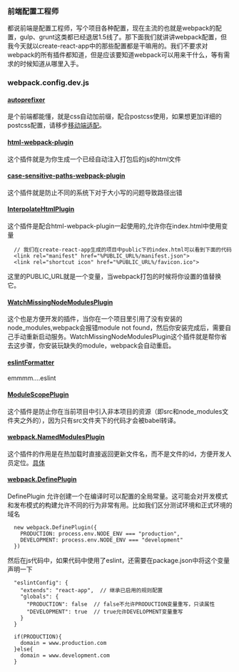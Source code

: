 ### 前端配置工程师
  都说前端是配置工程师，写个项目各种配置，现在主流的也就是webpack的配置，gulp、grunt这类都已经退居1.5线了。那下面我们就讲讲webpack配置，但我今天就以create-react-app中的那些配置都是干嘛用的。我们不要求对webpack的所有插件都知道，但是应该要知道webpack可以用来干什么，等有需求的时候知道从哪里入手。

### webpack.config.dev.js

  #### [autoprefixer](https://github.com/postcss/autoprefixer)
  是个前端都能懂，就是css自动加前缀，配合postcss使用，如果想更加详细的postcss配置，请移步[移动端适配](https://github.com/moyueating/blogBackup/blob/master/css/%E7%A7%BB%E5%8A%A8%E7%AB%AF%E9%80%82%E9%85%8D.md)。

  #### [html-webpack-plugin](https://github.com/jantimon/html-webpack-plugin)
  这个插件就是为你生成一个已经自动注入打包后的js的html文件

  #### [case-sensitive-paths-webpack-plugin](https://github.com/Urthen/case-sensitive-paths-webpack-plugin)
  这个插件就是防止不同的系统下对于大小写的问题导致路径出错

  #### [InterpolateHtmlPlugin](https://github.com/zanettin/react-dev-utils)
  这个插件是配合html-webpack-plugin一起使用的,允许你在index.html中使用变量
  ```
    // 我们在create-react-app生成的项目中public下的index.html可以看到下面的代码
    <link rel="manifest" href="%PUBLIC_URL%/manifest.json">
    <link rel="shortcut icon" href="%PUBLIC_URL%/favicon.ico">
  ```
  这里的PUBLIC_URL就是一个变量，当webpack打包的时候将你设置的值替换它。

  #### [WatchMissingNodeModulesPlugin](https://github.com/zanettin/react-dev-utils)
  这个也是方便开发的插件，当你在一个项目里引用了没有安装的node_modules,webpack会报错module not found，然后你安装完成后，需要自己手动重新启动服务。WatchMissingNodeModulesPlugin这个插件就是帮你省去这步骤，你安装玩缺失的module，webpack会自动重启。

  #### [eslintFormatter](https://github.com/zanettin/react-dev-utils)
  emmmm....eslint

  #### [ModuleScopePlugin](https://github.com/zanettin/react-dev-utils)
  这个插件是防止你在当前项目中引入非本项目的资源（即src和node_modules文件夹之外的），因为只有src文件夹下的代码才会被babel转译。

  #### [webpack.NamedModulesPlugin](https://webpack.docschina.org/plugins/named-modules-plugin/#src/components/Sidebar/Sidebar.jsx)
  这个插件的作用是在热加载时直接返回更新文件名，而不是文件的id，方便开发人员定位。[具体](https://www.jianshu.com/p/8499842defbe)

  #### [webpack.DefinePlugin](https://webpack.docschina.org/plugins/define-plugin/#src/components/Sidebar/Sidebar.jsx)
  DefinePlugin 允许创建一个在编译时可以配置的全局常量。这可能会对开发模式和发布模式的构建允许不同的行为非常有用。比如我们区分测试环境和正式环境的域名
  ```
    new webpack.DefinePlugin({
      PRODUCTION: process.env.NODE_ENV === "production",
      DEVELOPMENT: process.env.NODE_ENV === "development"
    })
  ```
  然后在js代码中，如果代码中使用了eslint，还需要在package.json中将这个变量声明一下
  ```
    "eslintConfig": {
      "extends": "react-app",  // 继承已启用的规则配置
      "globals": {
        "PRODUCTION": false  // false不允许PRODUCTION变量重写，只读属性
        "DEVELOPMENT": true  // true允许DEVELOPMENT变量重写
      }
    }
  ```
  ```
    if(PRODUCTION){
      domain = www.production.com
    }else{
      domain = www.development.com
    }
  ```

